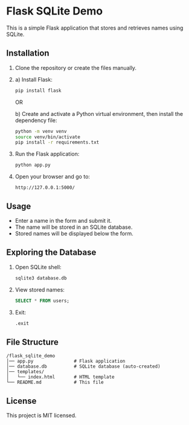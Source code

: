 # Flask SQLite Demo

This is a simple Flask application that stores and retrieves names using SQLite.

## Installation

1. Clone the repository or create the files manually.
2. a) Install Flask:

   ```sh
   pip install flask
   ```
   OR
   
   b) Create and activate a Python virtual environment, then install the dependency file:

   ```sh
   python -m venv venv
   source venv/bin/activate
   pip install -r requirements.txt
   ```

3. Run the Flask application:

   ```sh
   python app.py
   ```

4. Open your browser and go to:

   ```
   http://127.0.0.1:5000/
   ```

## Usage

- Enter a name in the form and submit it.
- The name will be stored in an SQLite database.
- Stored names will be displayed below the form.

## Exploring the Database

1. Open SQLite shell:

   ```sh
   sqlite3 database.db
   ```

2. View stored names:

   ```sql
   SELECT * FROM users;
   ```

3. Exit:

   ```sql
   .exit
   ```

## File Structure

```
/flask_sqlite_demo
│── app.py               # Flask application
│── database.db          # SQLite database (auto-created)
│── templates/
│   └── index.html       # HTML template
└── README.md            # This file
```

## License

This project is MIT licensed.

